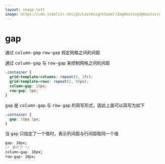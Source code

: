 ```yaml
---
layout: image-left
image: https://cdn.jsdelivr.net/gh/LastKnightCoder/ImgHosting3@master/gap-bg.1k8ms7hbfotc.jpeg
---
```


# gap

通过 <kbd>column-gap</kbd> <kbd>row-gap</kbd> 规定网格之间的间距

通过 <kbd>column-gap</kbd> 与 <kbd>row-gap</kbd> 来控制网格之间的间距

```css
.container {
  grid-template-columns: repeat(4, 1fr);
  grid-template-rows: repeat(2, 50px);
  column-gap: 10px;
  row-gap: 5px;
}
```

<GridBox
  :counts="7"
  :style="{
    gridTemplateColumns: 'repeat(4, 1fr)',
    gridTemplateRows: 'repeat(2, 50px)',
    columnGap: '10px',
    rowGap: '5px'
  }"
/>

<kbd>gap</kbd> 是 <kbd>column-gap</kbd> 与 <kbd>row-gap</kbd> 的简写形式，因此上面可以简写为如下

```css
.container {
  gap: 10px 5px;
}
```

当 <kbd>gap</kbd> 只指定了一个值时，表示列间距与行间距取同一个值

```css
gap: 10px;
/* 等价于 */
column-gap: 10px;
row-gap: 10px;
```